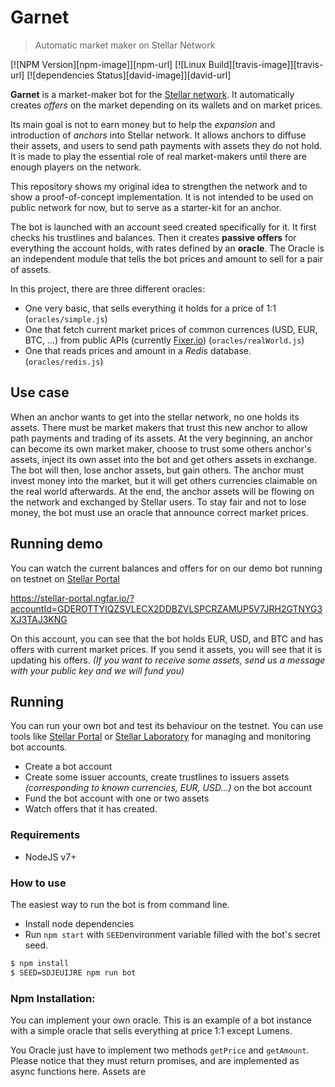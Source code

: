 # Garnet
> Automatic market maker on Stellar Network

[![NPM Version][npm-image]][npm-url]
[![Linux Build][travis-image]][travis-url]
[![dependencies Status][david-image]][david-url]

**Garnet** is a market-maker bot for the [Stellar network](https://www.stellar.org). It automatically creates *offers* on the market depending on its wallets and on market prices.

Its main goal is not to earn money but to help the *expansion* and introduction of *anchors* into Stellar network. It allows anchors to diffuse their assets, and users to send path payments with assets they do not hold. It is made to play the essential role of real market-makers until there are enough players on the network.

This repository shows my original idea to strengthen the network and to show a proof-of-concept implementation. It is not intended to be used on public network for now, but to serve as a starter-kit for an anchor.

The bot is launched with an account seed created specifically for it. It first checks his trustlines and balances. Then it creates **passive offers** for everything the account holds, with rates defined by an **oracle**.
The Oracle is an independent module that tells the bot prices and amount to sell for a pair of assets.

In this project, there are three different oracles:
- One very basic, that sells everything it holds for a price of 1:1 (`oracles/simple.js`)
- One that fetch current market prices of common currences (USD, EUR, BTC, ...) from public APIs (currently [Fixer.io](https://fixer.io)) (`oracles/realWorld.js`)
- One that reads prices and amount in a *Redis* database. (`oracles/redis.js`)


## Use case

When an anchor wants to get into the stellar network, no one holds its assets. There must be market makers that trust this new anchor to allow path payments and trading of its assets. At the very beginning, an anchor can become its own market maker, choose to trust some others anchor's assets, inject its own asset into the bot and get others assets in exchange. The bot will then, lose anchor assets, but gain others. 
The anchor must invest money into the market, but it will get others currencies claimable on the real world afterwards.
At the end, the anchor assets will be flowing on the network and exchanged by Stellar users.
To stay fair and not to lose money, the bot must use an oracle that announce correct market prices.

## Running demo

You can watch the current balances and offers for on our demo bot running on testnet on [Stellar Portal](https://stellar-portal.ngfar.io/?accountId=GDEROTTYIQZSVLECX2DDBZVLSPCRZAMUP5V7JRH2GTNYG3XJ3TAJ3KNG)

https://stellar-portal.ngfar.io/?accountId=GDEROTTYIQZSVLECX2DDBZVLSPCRZAMUP5V7JRH2GTNYG3XJ3TAJ3KNG

On this account, you can see that the bot holds EUR, USD, and BTC and has offers with current market prices. If you send it assets, you will see that it is updating his offers. *(If you want to receive some assets, send us a message with your public key and we will fund you)*

## Running

You can run your own bot and test its behaviour on the testnet. You can use tools like [Stellar Portal](https://stellar-portal.ngfar.io/) or [Stellar Laboratory](https://www.stellar.org/laboratory) for managing and monitoring bot accounts.

- Create a bot account
- Create some issuer accounts, create trustlines to issuers assets *(corresponding to known currencies, EUR, USD...)* on the bot account
- Fund the bot account with one or two assets
- Watch offers that it has created.

### Requirements

- NodeJS v7+

### How to use

The easiest way to run the bot is from command line.

- Install node dependencies
- Run `npm start` with `SEED`environment variable filled with the bot's secret seed.

``` bash
$ npm install
$ SEED=SDJEUIJRE npm run bot
```

### Npm Installation:

You can implement your own oracle. This is an example of a bot instance with a simple oracle that sells everything at price 1:1 except Lumens.

You Oracle just have to implement two methods `getPrice` and `getAmount`. Please notice that they must return promises, and are implemented as async functions here.
Assets are